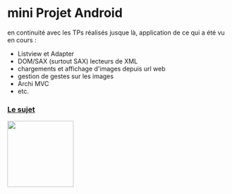 # mini Projet Android

en continuité avec les TPs réalisés jusque là, application de ce qui a été vu en cours :

- Listview et Adapter
- DOM/SAX (surtout SAX) lecteurs de XML
- chargements et affichage d'images depuis url web
- gestion de gestes sur les images
- Archi MVC
- etc. 

### [Le sujet](https://drive.google.com/file/d/0B6atA2y3UObIUmxXY0RHTWdRRUE/view?usp=sharing)

<img align="center" src="http://crackberry.com/sites/crackberry.com/files/styles/large/public/topic_images/2013/ANDROID.png?itok=xhm7jaxS" height="150" />